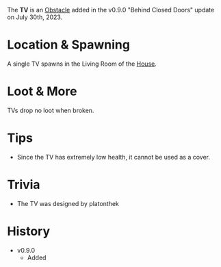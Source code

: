 The **TV** is an [Obstacle](/obstacles) added in the v0.9.0 "Behind Closed Doors" update on July 30th, 2023.

# Location & Spawning

A single TV spawns in the Living Room of the [House](/buildings/house).

# Loot & More

TVs drop no loot when broken.

# Tips

- Since the TV has extremely low health, it cannot be used as a cover.

# Trivia

- The TV was designed by platonthek

# History

- v0.9.0
  - Added
